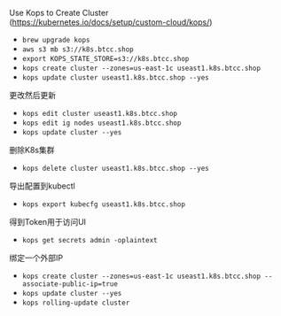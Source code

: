 Use Kops to Create Cluster  
(https://kubernetes.io/docs/setup/custom-cloud/kops/)


* `brew upgrade kops`
* `aws s3 mb s3://k8s.btcc.shop`
* `export KOPS_STATE_STORE=s3://k8s.btcc.shop`
* `kops create cluster --zones=us-east-1c useast1.k8s.btcc.shop`
* `kops update cluster useast1.k8s.btcc.shop --yes`

更改然后更新
* `kops edit cluster useast1.k8s.btcc.shop`
* `kops edit ig nodes useast1.k8s.btcc.shop`
* `kops update cluster --yes`

删除K8s集群
* `kops delete cluster useast1.k8s.btcc.shop --yes`

导出配置到kubectl
* `kops export kubecfg useast1.k8s.btcc.shop`

得到Token用于访问UI
* `kops get secrets admin -oplaintext`

绑定一个外部IP
* `kops create cluster --zones=us-east-1c useast1.k8s.btcc.shop --associate-public-ip=true`
* `kops update cluster --yes`
* `kops rolling-update cluster`